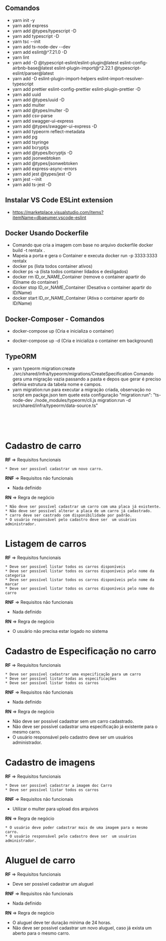 ## Comandos

* yarn init -y
* yarn add express
* yarn add @types/typescript -D
* yarn add typescript -D
* yarn tsc --init
* yarn add ts-node-dev --dev
* yarn add eslint@^7.21.0 -D
* yarn lint
* yarn add -D @typescript-eslint/eslint-plugin@latest eslint-config-airbnb-base@latest eslint-plugin-import@^2.22.1 @typescript-eslint/parser@latest
* yarn add -D eslint-plugin-import-helpers eslint-import-resolver-typescript
* yarn add prettier eslint-config-prettier eslint-plugin-prettier -D
* yarn add uuid
* yarn add @types/uuid -D
* yarn add multer 
* yarn add @types/multer -D
* yarn add csv-parse
* yarn add swagger-ui-express
* yarn add @types/swagger-ui-express -D
* yarn add typeorm reflect-metadata
* yarn add pg
* yarn add tsyringe
* yarn add bcryptjs
* yarn add @types/bcryptjs -D
* yarn add jsonwebtoken
* yarn add @types/jsonwebtoken
* yarn add express-async-errors
* yarn add jest @types/jest -D
* yarn jest --init
* yarn add  ts-jest -D

## Instalar VS Code ESLint extension
* https://marketplace.visualstudio.com/items?itemName=dbaeumer.vscode-eslint

## Docker Usando Dockerfile


* Comando que cria a imagem com base no arquivo dockerfile docker build -t  rentalx .
* Mapeia a porta e gera o Container  e executa docker run  -p 3333:3333 rentalx
* docker ps (lista todos container ativos)
* docker ps -a (lista todos container lidados e desligados)
* docker rm ID_or_NAME_Container (remove o container apartir do ID/name do container)
* docker stop ID_or_NAME_Container (Desativa o container apartir do ID/Name)
* docker start ID_or_NAME_Container (Ativa o container apartir do ID/Name)



## Docker-Composer - Comandos

* docker-compose up (Cria e inicializa o container)

* docker-compose up -d (Cria e inicializa o container em background)

## TypeORM 

* yarn typeorm migration:create ./src/shared/infra/typeorm/migrations/CreateSpecification Comando gera uma migração vazia passando a pasta e depos que gerar é preciso definia estrutura da tabela nome e campos.
* yarn migration:run para executar a migração criada, observação no script em packge.json tem quete esta configuração "migration:run": "ts-node-dev ./node_modules/typeorm/cli.js migration:run -d src/shared/infra/typeorm/data-source.ts"

<br /><br /><br />

# Cadastro de carro

**RF** => Requisitos funcionais<br />

    * Deve ser possível cadastrar um novo carro.
    

**RNF** => Requisitos não funcionais<br />

   * Nada definido

**RN** => Regra de negócio<br />

    * Não deve ser possível cadastrar um carro com uma placa já existente.
    * Não deve ser possível alterar a placa de um carro já cadastrado.
    * carro deve ser castrado com disponibilidade por padrão.
    * O usuário responsável pelo cadastro deve ser  um usuários administrador.

# Listagem de carros

**RF** => Requisitos funcionais<br />

    * Deve ser possível listar todos os carros disponíveis
    * Deve ser possível listar todos os carros disponíveis pelo nome da categoria
    * Deve ser possível listar todos os carros disponíveis pelo nome da marcar
    * Deve ser possível listar todos os carros disponíveis pelo nome do carro

**RNF** => Requisitos não funcionais<br />

   * Nada definido

**RN** => Regra de negócio<br />

 * O usuãrio não precisa estar logado no sistema

# Cadastro de Especificação no carro

**RF** => Requisitos funcionais<br />

    * Deve ser possível cadastrar uma especificação para um carro
    * Deve ser possível listar todas as especificações
    * Deve ser possível listar todos os carros

**RNF** => Requisitos não funcionais<br />

   * Nada definido

**RN** => Regra de negócio<br />

  * Não deve ser possível cadastrar sem um carro cadastrado.
  * Não deve ser possível cadastrar uma especificação já existente para o mesmo carro.
  * O usuário responsável pelo cadastro deve ser  um usuários administrador.

# Cadastro de imagens

**RF** => Requisitos funcionais<br />

    * Deve ser possível cadastrar a imagem doc Carro
    * Deve ser possível listar todos os carros

**RNF** => Requisitos não funcionais<br />

   * Utilizar o multer para upload dos arquivos

**RN** => Regra de negócio<br />

    * O usuário deve poder cadastrar mais de uma imagem para o mesmo carro.
    * O usuário responsável pelo cadastro deve ser  um usuários administrador.

# Aluguel de carro

**RF** => Requisitos funcionais<br />

* Deve ser possível cadastrar um aluguel 

**RNF** => Requisitos não funcionais<br />
   * Nada definido

**RN** => Regra de negócio<br />

  * O aluguel deve ter duração mínima de 24 horas. 
  * Não deve ser possível cadastrar um novo aluguel, caso já exista um aberto para o mesmo carro.
  